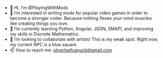 - 👋 Hi, I’m @PlayingWithMods
- 👀 I’m interested in writing mods for popular video games in order to become a stronger coder. Because nothing flexes your mind muscles like creating things you love.
- 🌱 I’m currently learning Python, Angular, JSON, SMAPI, and improving my skills in Discrete Mathematics.
- 💞️ I’m looking to collaborate with artists! This is my weak spot. Right now, my current NPC is a blue square. 
- 📫 How to reach me: silverleafcanuck@gmail.com

<!---
PlayingWithMods/PlayingWithMods is a ✨ special ✨ repository because its `README.md` (this file) appears on your GitHub profile.
You can click the Preview link to take a look at your changes.
--->
